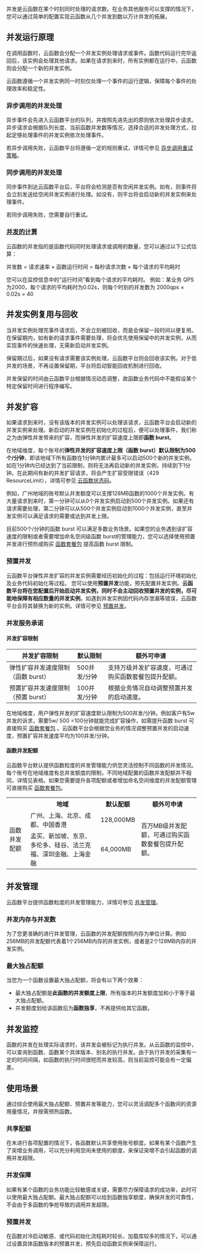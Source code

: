 并发是云函数在某个时刻同时处理的请求数。在业务其他服务可以支撑的情况下，您可以通过简单的配置实现云函数从几个并发到数以万计并发的拓展。

## 并发运行原理

在调用函数时，云函数会分配一个并发实例处理请求或事件。函数代码运行完毕返回后，该实例会处理其他请求。如果在请求到来时，所有实例都在运行中，云函数则会分配一个新的并发实例。

云函数遵循一个并发实例同一时刻仅处理一个事件的运行逻辑，保障每个事件的处理效率和稳定性。

### 异步调用的并发处理

异步事件会先进入云函数平台的队列，并按照先进先出的原则依次处理异步请求。异步请求会根据队列长度、当前函数并发数等情况，选择合适的并发处理方式，拉起足够处理事件的并发实例依次处理事件。

若异步调用失败，云函数平台将遵循一定的规则重试，详情可参见 [异步调用重试策略](https://cloud.tencent.com/document/product/583/41138#.E5.BC.82.E6.AD.A5.E8.B0.83.E7.94.A8)。

### 同步调用的并发处理

同步事件到达云函数平台后，平台将会检测是否有空闲并发实例。如有，则事件将会立刻发送给空闲并发实例进行处理。如没有，则平台将会启动新的并发实例来处理事件。

若同步调用失败，您需要自行重试。




### [并发的计算](id:computing)
云函数的并发指的是函数代码同时处理请求或调用的数量，您可以通过以下公式估算：

并发数 = 请求速率 × 函数运行时间 = 每秒请求次数 × 每个请求的平均耗时

您可以在监控信息中的“运行时间”看到每个请求的平均耗时。
例如：某业务 QPS 为2000，每个请求的平均耗时为0.02s，则每个时刻的并发数为 2000qps × 0.02s = 40




## 并发实例复用与回收

当并发实例处理完事件请求后，不会立刻被回收，而是会保留一段时间以便复用。在保留期内，如有新的请求事件需要处理，将会优先使用保留中的并发实例，从而实现事件的快速处理，无需新启动并发实例。

保留期过后，如果没有请求需要该实例处理，云函数平台则会回收该实例。对于低并发的场景，不再设置保留期，平台将启动智能回收机制进行回收。

并发保留的时间由云函数平台根据情况动态调整，故函数业务代码中不能假设某个特定保留时间进行程序编写。


## 并发扩容

如果请求到来时，没有该版本的并发实例可以处理该请求，云函数平台会启动新的并发实例来处理。新启动的并发实例在初始化的过程后，便可以处理事件，我们称之为由弹性并发带来的扩容，而弹性并发的扩容速度上限即**函数 burst**。

在地域维度，每个账号的**弹性并发的扩容速度上限（函数 burst）默认限制为500个/分钟**，即该地域下所有函数在1分钟内累计最多可以启动500个新的并发实例。如在1分钟内已经达到了当前限制，则将无法再启动新的并发实例，持续到下1分钟。在此期间有新的并发扩容请求，将会产生扩容受限错误（429 ResourceLimit），详情可参见 [云函数状态码](https://cloud.tencent.com/document/product/583/42611)。

例如，广州地域的账号默认并发额度可以支撑128MB函数的1000个并发实例。有大量请求到来时，第一分钟可以从0个并发实例启动到500个并发实例。如果还有请求需要处理，第二分钟可以从500个并发实例启动到1000个并发实例，直至并发实例可以满足请求的需要或达到并发上限。

目前500个/分钟的函数 burst 可以满足多数业务场景。如果您的业务遇到该扩容速度的限制或者需要增加命名空间级函数 burst的管理能力，您可以选择使用预置并发进行预热或购买 [函数套餐包](https://console.cloud.tencent.com/scf/buy?rid=1&ns=default) 提高函数 burst 限制。

### 预置并发

云函数平台弹性并发扩容的并发实例需要经历初始化的过程：包括运行环境初始化及业务代码初始化等过程。
您可以使用**预置并发**功能，预先配置并发实例。**云函数平台将在您配置后开始启动并发实例，同时不会主动回收预置并发的实例，尽可能地保障有相应数量的并发实例**。如遇到并发实例因代码内存泄漏等错误，云函数平台会将其替换为新的实例。详情可参见 [预置并发](https://cloud.tencent.com/document/product/583/46743)。

### 并发服务承诺

#### 并发扩容限制
|并发扩容限制|默认限制|额外可申请|
|-|---------|---------|
|弹性扩容并发速度限制（函数 burst）|500并发/分钟|支持万级并发扩容速度，可通过购买函数套餐包提升配额。|
|预置扩容并发速度限制（预置 burst）|100并发/分钟|根据业务情况自动调整预置并发的启动速度。|


在地域维度，用户弹性并发的扩容速度默认限制为500并发/分钟。例如客户有5w并发的诉求，需要5w/ 500 =100分钟就能完成扩容操作，如需提升函数 burst 可直接购买 [函数套餐包](https://console.cloud.tencent.com/scf/buy?rid=1&ns=default) 。云函数平台会根据您业务的情况调整预置并发的启动速度，预置扩容并发速度平均为100并发/分钟。

#### 函数并发配额
云函数平台默认提供函数粒度的并发管理能力供您灵活控制不同函数的并发情况。每个账号在地域维度有总并发额度的限制，不同地域配置的函数并发配额并不相同，详情见表格。如果您需要提升各项配额或者增加命名空间维度的并发配额管理可直接购买 [函数套餐包](https://console.cloud.tencent.com/scf/buy?rid=1&ns=default)。


<table>
<th> </th>
<th>地域</th>
<th>默认配额</th>
<th >额外可申请</th>
<tr>
<td rowspan=2>函数并发配额</td>
<td>广州、上海、北京、成都、中国香港</td>
<td>128,000MB</td>
<td rowspan=2>百万MB级并发配额，可通过购买函数套餐包提升配额。</td>
</tr>
<tr>
<td>孟买、新加坡、东京、多伦多、硅谷、法兰克福、深圳金融、上海金融</td>
<td>64,000MB</td>
</td>
</tr>
</table>      


 




## 并发管理

云函数平台提供函数粒度的并发管理能力，详情可参见 [并发管理](https://cloud.tencent.com/document/product/583/49313)。


### 并发内存与并发数

为了您更准确的进行并发管理，云函数的并发配额按照内存为单位计算。例如256MB的并发配额代表着1个256MB内存的并发实例，或者是2个128MB内存的并发实例。

### 最大独占配额

当您为一个函数设置最大独占配额，将会有以下两个效果：

- 最大独占配额是**此函数的并发额度上限**，所有版本的并发额度加和小于等于最大独占配额。
- 并发额度划给该函数后为**函数独享**，不再提供给其它函数。


## 并发监控

函数的并发在处理实际请求时，该并发会被标记为执行并发。从云函数的监控中，可以查询到函数、函数某个具体版本、别名的执行并发。由于执行并发的采集有一定的时间间隔，如函数的执行时间很短而并发较高，则当前监控可能会有一定偏差。



## 使用场景

通过综合使用最大独占配额、预置并发等能力，您可以灵活调配多个函数间的资源用量情况，并按需预热函数。

### 共享配额

在未进行各项配置的情况下，各函数默认共享使用账号额度。如果有某个函数产生了突增业务调用，可以充分利用空闲未使用的额度，来保证突增不会引起函数的调用并发超限。

### 并发保障

如果有某个函数的业务功能比较敏感或关键，需要尽力保障请求的成功率，此时可以使用最大独占配额。最大独占配额可以给到函数独享额度，确保并发的可靠性，不会由于多函数的争抢导致的调用并发超限。

### 预置并发

在函数对冷启动敏感、或代码初始化流程耗时较长、加载库较多的情况下，可以通过设置具体函数版本的预置并发，预先启动函数实例来保障运行。
